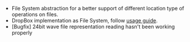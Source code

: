 * File System abstraction for a better support of different location type of operations on files.
* DropBox implementation as File System, follow [usage guide](/docs/user/api/file-systems.md#dropbox-file-system).
* [Bugfix] 24bit wave file representation reading hasn't been working properly 
